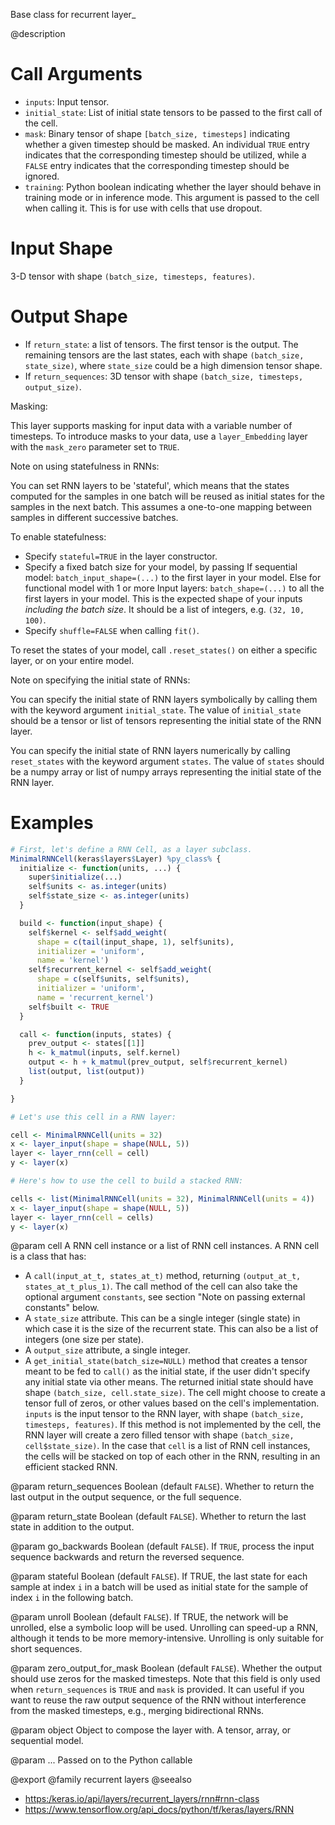 Base class for recurrent layer_

@description

# Call Arguments
- `inputs`: Input tensor.
- `initial_state`: List of initial state tensors to be passed to the first
    call of the cell.
- `mask`: Binary tensor of shape `[batch_size, timesteps]`
    indicating whether a given timestep should be masked.
    An individual `TRUE` entry indicates that the corresponding
    timestep should be utilized, while a `FALSE` entry indicates
    that the corresponding timestep should be ignored.
- `training`: Python boolean indicating whether the layer should behave in
    training mode or in inference mode. This argument is passed
    to the cell when calling it.
    This is for use with cells that use dropout.

# Input Shape
3-D tensor with shape `(batch_size, timesteps, features)`.

# Output Shape
- If `return_state`: a list of tensors. The first tensor is
the output. The remaining tensors are the last states,
each with shape `(batch_size, state_size)`, where `state_size` could
be a high dimension tensor shape.
- If `return_sequences`: 3D tensor with shape
`(batch_size, timesteps, output_size)`.

Masking:

This layer supports masking for input data with a variable number
of timesteps. To introduce masks to your data,
use a `layer_Embedding` layer with the `mask_zero` parameter
set to `TRUE`.

Note on using statefulness in RNNs:

You can set RNN layers to be 'stateful', which means that the states
computed for the samples in one batch will be reused as initial states
for the samples in the next batch. This assumes a one-to-one mapping
between samples in different successive batches.

To enable statefulness:

- Specify `stateful=TRUE` in the layer constructor.
- Specify a fixed batch size for your model, by passing
If sequential model:
    `batch_input_shape=(...)` to the first layer in your model.
Else for functional model with 1 or more Input layers:
    `batch_shape=(...)` to all the first layers in your model.
This is the expected shape of your inputs
*including the batch size*.
It should be a list of integers, e.g. `(32, 10, 100)`.
- Specify `shuffle=FALSE` when calling `fit()`.

To reset the states of your model, call `.reset_states()` on either
a specific layer, or on your entire model.

Note on specifying the initial state of RNNs:

You can specify the initial state of RNN layers symbolically by
calling them with the keyword argument `initial_state`. The value of
`initial_state` should be a tensor or list of tensors representing
the initial state of the RNN layer.

You can specify the initial state of RNN layers numerically by
calling `reset_states` with the keyword argument `states`. The value of
`states` should be a numpy array or list of numpy arrays representing
the initial state of the RNN layer.

# Examples

```r
# First, let's define a RNN Cell, as a layer subclass.
MinimalRNNCell(keras$layers$Layer) %py_class% {
  initialize <- function(units, ...) {
    super$initialize(...)
    self$units <- as.integer(units)
    self$state_size <- as.integer(units)
  }

  build <- function(input_shape) {
    self$kernel <- self$add_weight(
      shape = c(tail(input_shape, 1), self$units),
      initializer = 'uniform',
      name = 'kernel')
    self$recurrent_kernel <- self$add_weight(
      shape = c(self$units, self$units),
      initializer = 'uniform',
      name = 'recurrent_kernel')
    self$built <- TRUE
  }

  call <- function(inputs, states) {
    prev_output <- states[[1]]
    h <- k_matmul(inputs, self.kernel)
    output <- h + k_matmul(prev_output, self$recurrent_kernel)
    list(output, list(output))
  }

}

# Let's use this cell in a RNN layer:

cell <- MinimalRNNCell(units = 32)
x <- layer_input(shape = shape(NULL, 5))
layer <- layer_rnn(cell = cell)
y <- layer(x)

# Here's how to use the cell to build a stacked RNN:

cells <- list(MinimalRNNCell(units = 32), MinimalRNNCell(units = 4))
x <- layer_input(shape = shape(NULL, 5))
layer <- layer_rnn(cell = cells)
y <- layer(x)
```

@param cell
A RNN cell instance or a list of RNN cell instances.
A RNN cell is a class that has:
- A `call(input_at_t, states_at_t)` method, returning
`(output_at_t, states_at_t_plus_1)`. The call method of the
cell can also take the optional argument `constants`, see
section "Note on passing external constants" below.
- A `state_size` attribute. This can be a single integer
(single state) in which case it is the size of the recurrent
state. This can also be a list of integers
(one size per state).
- A `output_size` attribute, a single integer.
- A `get_initial_state(batch_size=NULL)`
method that creates a tensor meant to be fed to `call()` as the
initial state, if the user didn't specify any initial state
via other means. The returned initial state should have
shape `(batch_size, cell.state_size)`.
The cell might choose to create a tensor full of zeros,
or other values based on the cell's implementation.
`inputs` is the input tensor to the RNN layer, with shape
`(batch_size, timesteps, features)`.
If this method is not implemented
by the cell, the RNN layer will create a zero filled tensor
with shape `(batch_size, cell$state_size)`.
In the case that `cell` is a list of RNN cell instances, the cells
will be stacked on top of each other in the RNN, resulting in an
efficient stacked RNN.

@param return_sequences
Boolean (default `FALSE`). Whether to return the last
output in the output sequence, or the full sequence.

@param return_state
Boolean (default `FALSE`).
Whether to return the last state in addition to the output.

@param go_backwards
Boolean (default `FALSE`).
If `TRUE`, process the input sequence backwards and return the
reversed sequence.

@param stateful
Boolean (default `FALSE`). If TRUE, the last state
for each sample at index `i` in a batch will be used as initial
state for the sample of index `i` in the following batch.

@param unroll
Boolean (default `FALSE`).
If TRUE, the network will be unrolled, else a symbolic loop will be
used. Unrolling can speed-up a RNN, although it tends to be more
memory-intensive. Unrolling is only suitable for short sequences.

@param zero_output_for_mask
Boolean (default `FALSE`).
Whether the output should use zeros for the masked timesteps.
Note that this field is only used when `return_sequences`
is `TRUE` and `mask` is provided.
It can useful if you want to reuse the raw output sequence of
the RNN without interference from the masked timesteps, e.g.,
merging bidirectional RNNs.

@param object
Object to compose the layer with. A tensor, array, or sequential model.

@param ...
Passed on to the Python callable

@export
@family recurrent layers
@seealso
+ <https:/keras.io/api/layers/recurrent_layers/rnn#rnn-class>
+ <https://www.tensorflow.org/api_docs/python/tf/keras/layers/RNN>

